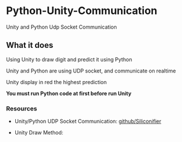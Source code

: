 # Python-Unity-Communication
Unity and Python Udp Socket Communication

## What it does
Using Unity to draw digit and predict it using Python

Unity and Python are using UDP socket, and communicate on realtime

Unity display in red the highest prediction

**You must run Python code at first before run Unity**


### Resources
* Unity/Python UDP Socket Communication: [github/Siliconifier](https://github.com/Siliconifier/Python-Unity-Socket-Communication)

* Unity Draw Method: []()
